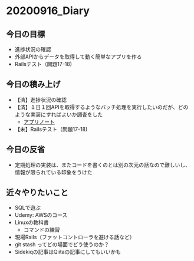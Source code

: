 # 20200916_Diary

## 今日の目標

- 進捗状況の確認
- 外部APIからデータを取得して動く簡単なアプリを作る
- Railsテスト（問題17-18)

## 今日の積み上げ

- 【済】進捗状況の確認
- 【済】１日１回APIを取得するようなバッチ処理を実行したいのだが、どのような実装にすればよいか調査をした
  - [アプリノート](../99_etc/20200917_heroku-sidekiq.md)
- 【未】Railsテスト（問題17-18)

## 今日の反省

- 定期処理の実装は、またコードを書くのとは別の次元の話なので難しいし、情報が限られている印象をうけた

## 近々やりたいこと

- SQLで遊ぶ
- Udemy: AWSのコース
- Linuxの教科書
  - コマンドの練習
- 現場Rails（ファットコントローラを避ける話など）
- git stash ってどの場面でどう使うのか？
- Sidekiqの記事はQiitaの記事にしてもいいかも

